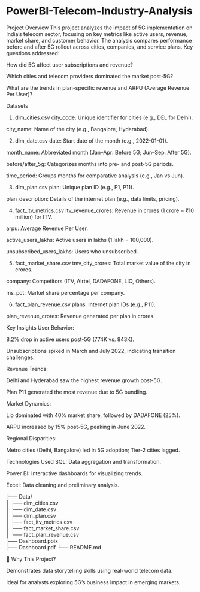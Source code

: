 # PowerBI-Telecom-Industry-Analysis
Project Overview
This project analyzes the impact of 5G implementation on India’s telecom sector, focusing on key metrics like active users, revenue, market share, and customer behavior. The analysis compares performance before and after 5G rollout across cities, companies, and service plans. Key questions addressed:

How did 5G affect user subscriptions and revenue?

Which cities and telecom providers dominated the market post-5G?

What are the trends in plan-specific revenue and ARPU (Average Revenue Per User)?

Datasets
1. dim_cities.csv
city_code: Unique identifier for cities (e.g., DEL for Delhi).

city_name: Name of the city (e.g., Bangalore, Hyderabad).

2. dim_date.csv
date: Start date of the month (e.g., 2022-01-01).

month_name: Abbreviated month (Jan–Apr: Before 5G; Jun–Sep: After 5G).

before/after_5g: Categorizes months into pre- and post-5G periods.

time_period: Groups months for comparative analysis (e.g., Jan vs Jun).

3. dim_plan.csv
plan: Unique plan ID (e.g., P1, P11).

plan_description: Details of the internet plan (e.g., data limits, pricing).

4. fact_itv_metrics.csv
itv_revenue_crores: Revenue in crores (1 crore = ₹10 million) for ITV.

arpu: Average Revenue Per User.

active_users_lakhs: Active users in lakhs (1 lakh = 100,000).

unsubscribed_users_lakhs: Users who unsubscribed.

5. fact_market_share.csv
tmv_city_crores: Total market value of the city in crores.

company: Competitors (ITV, Airtel, DADAFONE, LIO, Others).

ms_pct: Market share percentage per company.

6. fact_plan_revenue.csv
plans: Internet plan IDs (e.g., P11).

plan_revenue_crores: Revenue generated per plan in crores.

Key Insights
User Behavior:

8.2% drop in active users post-5G (774K vs. 843K).

Unsubscriptions spiked in March and July 2022, indicating transition challenges.

Revenue Trends:

Delhi and Hyderabad saw the highest revenue growth post-5G.

Plan P11 generated the most revenue due to 5G bundling.

Market Dynamics:

Lio dominated with 40% market share, followed by DADAFONE (25%).

ARPU increased by 15% post-5G, peaking in June 2022.

Regional Disparities:

Metro cities (Delhi, Bangalore) led in 5G adoption; Tier-2 cities lagged.

Technologies Used
SQL: Data aggregation and transformation.

Power BI: Interactive dashboards for visualizing trends.

Excel: Data cleaning and preliminary analysis.


├── Data/  
│   ├── dim_cities.csv  
│   ├── dim_date.csv  
│   ├── dim_plan.csv  
│   ├── fact_itv_metrics.csv  
│   ├── fact_market_share.csv  
│   └── fact_plan_revenue.csv  
├── Dashboard.pbix    
├── Dashboard.pdf 
└── README.md  

🌟 Why This Project?

Demonstrates data storytelling skills using real-world telecom data.

Ideal for analysts exploring 5G’s business impact in emerging markets.
